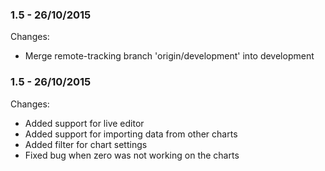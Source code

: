 

### 1.5 - 26/10/2015

 Changes: 


 * Merge remote-tracking branch 'origin/development' into development


### 1.5 - 26/10/2015

 Changes: 


* Added support for live editor
* Added support for importing data from other charts
* Added filter for chart settings
* Fixed bug when zero was not working on the charts
